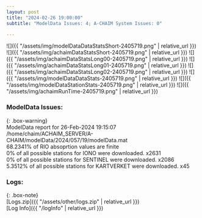 ```yaml
---
layout: post
title: "2024-02-26 19:00:00"
subtitle: "ModelData Issues: 4; A-CHAIM System Issues: 0"

---
```


![]({{ "/assets/img/modelDataDataStatsShort-2405719.png" | relative_url }})
![]({{ "/assets/img/achaimDataStatsShort-2405719.png" | relative_url }})
![]({{ "/assets/img/achaimDataStatsLong00-2405719.png" | relative_url }})
![]({{ "/assets/img/achaimDataStatsLong01-2405719.png" | relative_url }})
![]({{ "/assets/img/achaimDataStatsLong02-2405719.png" | relative_url }})
![]({{ "/assets/img/modelDataDataStats-2405719.png" | relative_url }})
![]({{ "/assets/img/modelDataStationStats-2405719.png" | relative_url }})
![]({{ "/assets/img/achaimRunTime-2405719.png" | relative_url }})


### ModelData Issues:  
  
{: .box-warning}  
 ModelData report for 26-Feb-2024 19:15:07   
 /home/chaim/ACHAIM_SERVER/A-CHAIM/modelData/2024/057/19/modelData.mat   
 68.2341% of RIO absoprtion values are finite   
 0% of all possible stations for IONO were downloaded. x2631   
 0% of all possible stations for SENTINEL were downloaded. x2086   
 5.3512% of all possible stations for KARTVERKET were downloaded. x45   
  


### Logs:  
  
{: .box-note}  
[Logs.zip]({{ "/assets/other/logs.zip" | relative_url }})  
[Log Info]({{ "/logInfo" | relative_url }})  
